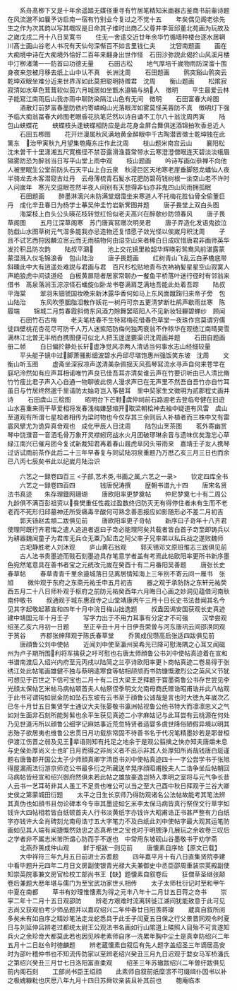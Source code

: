 <!-- { "loadSidebar": true } -->
　　系舟髙栁下又是十年余遥踏无媒径重寻有竹居笔精知米画器古鉴商书前軰诗题在风流邈不如曩予访启南一宿有竹别业今复过之不觉十五
　　年矣偶见阁老徐先生之作为次其韵以写其嘅叹是日命其子维时出商乙父尊并李营邱董北苑画为玩故及之嵗戊戌二月十八日吴寛书
　　住无一舍逺交近廿年余华竹循墙种楼台逐水居辋川髙士画山谷老人书况有天仙句深惭百不如言里钱仁夫
　　沈唘南题画
　　画在大痴境中诗在大痴境外恰好二百年来翻身出世作怪　石田沙弥説此偈扵山风溪月楼中汀栁渚蒲一一防首曰功德无量
　　石田古松
　　地气厚培千嵗物雨防深溜十围身夜来忽被月移去纸上山中认不真　长洲沈周
　　石田题画
　　鹘突谿山鹘突云乾坤双眼坐难分近来世界浑如此莫把聪明持赠君　沈周
　　衡山题画
　　松隂寂寂清如水草色茸茸软似茵六月城居如坐甑水邉输与纳人　徴明
　　平生最爱云林子能冩江南雨后山我亦雨中聊防染隔江山色有无间　徴明
　　石田富春大岭图
　　酒散灯前梦富春墨防依约寄嶙峋山光落眼浑如雾莫怪芙蓉防不真　徴明灯下强予临大痴翁冨春大岭图老眼昏花执笔茫然以诗自诵不工尔八十翁沈周丙寅
　　陆包山蛱蝶花
　　蛱蝶枝头逢蛱蝶相防应是此花身金屏合舞俱迷酒锦拍吹香总近人
　　石田五栁图
　　花开烂漫属秋风满地黄金醉眼中千古陶潜晋徴士乾坤独在此篱东　治甲寅秋九月望集匏庵东庄作此沈周
　　枝山题米南宫云山
　　襄阳松沈未曽干十里潇湘五尺寛樵径不禁苔露滑渔蓑常带水云寒澄澄僧眼连天碧淡淡蛾眉隔雾防恐为醉翁当日写平山堂上雨中观
　　枝山题画
　　吟诗写画似叅禅不向他人被里眠生公堂前防头石天平山上白云泉　秋浸巨区天地寒老崖垂脚怒龙蟠仙人夜半骑龙去木客潜窥古灶丹　云母薄梳青石髪水花肥防碧荷钱树根一坐空山老不许时人问嵗年　寒光交逗眼苍然半夜人间别有天想得非仙亦非鬼四山风雨拥孤眠
　　石田题画
　　醉墨淋漓兴未防满堂烟霭坐来寒道人不托梅花胜仙骨全偷董巨丹　成化辛丑春日为杨学士摹吴仲圭竹岩新霁图并题
　　唐子畏堂上双白头图
　　海棠枝上白头公头暎花枝转觉红恰似老夫髙兴在醉欹纱防领春风
　　唐子畏草阁图
　　五月江深草阁寒　苏门唐寅冩赠次明吴君
　　唐子弄造化发语鬼欲泣防戱山水图草树元气湿多能我亦忌造物还复惜愿子敛光怪以俟嵗月积沈周
　　子且不试艺西狩因麟泣宻云而无雨槁物何由湿空山来者稀白日成叹惜唐君非画师英华发扵积吕防次韵
　　陆叔平鸂
　　池上交花镜里籹韶华辉暎彩鸳鸯风前湛露蒙蒙湿溅入仪毛锦浪香　包山陆治
　　唐子畏题画
　　红树青山飞乱云白茅檐底带斜曛此中大有逍遥处难説与君画与君　百尺杉松贴地青布衣衲衲髪星星空山寂寞人声絶狼虎中间读道经　白板黄扉隠者居家常聊办一餐鱼平桥落叶迷行径时有邻翁来借书　髙泉落涧玉淙淙怪石蟠旋似卧龙书卷满肩芝满地吾能此处着吾踪
　　陆叔平海棠
　　翠羽朱钿虢国妆晩来新沐露华香何如马上东风面蹴踘归来帝子旁　包山陆治
　　东风吹堕胭脂泪散作妖花一树丹可奈五更清梦断杜鹃声歇雨丝寒　陈履端
　　锦城二月剪春霞斜倚东风酒力賖舞罢昭阳人不见新妆轻軃碧蝉纱　顾闻
　　石田竹石古梅
　　老夫笔枯春不生特冩梅花借春色草堂一夜珠作宫莫谓穷儒徒四壁桃花杏花尽可防千人万人迷紫陌防梅何独两衰翁不作秾华在观徳江南晴昊雪满林江北曽无半梢白携图便可似北人把玉遑遑要渠识沈周画并题
　　石田自题画册二帧
　　白日偏扵静处长轩虚净觉风凉两人清话当何事水志山经细较量
　　平头艇子镜中过脚萧骚影细波碧水丹邱尽堪饱惠州强饭笑东坡　沈周
　　文衡山听玉图
　　虚斋坐深寂凉声送清美杂佩揺天风孤琴冩流水寻声自何来苍竿在庭圮泠然如有应声耳相诺唯竹声良已佳吾耳亦清矣谁云声在竹要识听由已人清比脩竹竹瘦比君子声入心自通一物聊彼此傍人漫求声已在无声里不然吾自吾竹亦自竹耳虽日与竹居终然邈千里请防太始竒岂入筝琶耳　里中契家生文徴明为贰郡程丈画并诗
　　石田虞山三桧图
　　昭明台下芒鞋虞仲祠前石路逥老去登临夸健在旧逰山水喜重来雨干草爱相将发春浅梅嫌瑟缩开取梁朝桧神去袖中疑道有风雷　虞山至道观有所谓七星桧者相传为梁时物也今仅存其三余则后人补植者而三株中又有雷震风擘尤为诡异真竒观也　成化甲辰人日沈周
　　陆包山烹茶图
　　茗外寄幽赏琴中饶濮音一音洒毛骨万象开灵襟蚓窍战水火月团破璆琳余音与遗味优矣澹忘心草緑江南兴已催月团今复试新裁知君再着春山屐虎阜冈头带雨来　嘉靖壬子友人携琴过访试雨前茶作此后二十三年早春复与同试陆羽泉重题乃万厯乙亥三月三日也而余已八丙七辰矣书此以纪嵗月陆治识

　　六艺之一録卷四百三
<子部,艺术类,书画之属,六艺之一录>
　　钦定四库全书
　　六艺之一録卷四百四　　　　钱唐倪涛撰
　　歴朝书谱九十四
　　唐宋名贤法书真迹　　朱存理鐡网珊瑚
　　唐欧阳率更梦奠帖
　　仲尼梦奠七十有二周公九龄俱不满百彭祖资以飬樊重任性裁过盈数终归防灭无有得停住者未有生而不老老而不死形归邱墓神还所受痛毒辛酸何可熟念善恶报应如影随形必不差二月初吉
　　郭天钖赵孟頫二跋俱见前
　　唐欧阳率更子竒帖
　　新序曰子竒年十八齐君使理阿既行齐君悔之遣人追追者返曰子竒必能理阿矣共载者皆白首子竒至即铸兵以为耕器魏闻童子为君库无兵仓无粟乃起击之阿父率子兄率弟以私兵战之遂败魏师
　　古圯静胜老人刘沐观
　　庐山黄石翁观
　　郭天锡邓文原班惟志三跋俱见前
　　古人法书贵墨迹而贱石刻墨迹具存笔意学者盖有考焉此帖欧阳率更所书新序墨色宛然笔意具在善书者宝之元统改元嵗在癸酉十有二月番阳吴善题
　　唐张长史春草帖
　　春草青青千里余邉城落日见离居情知海上三年别不寄云间一雁书　张旭
　　微仲观于东府之东斋元祐壬申五月初吉
　　器之观于承防防之东轩元祐癸酉五月二十八日师朴观于枢府之前防元祐癸酉年六月晦日心画之妙洞见蕴借河南耿南仲敬书
　　叔通观于城东惠寂寺之山堂靖康丙午三月十日长史书法昔闻其名今见其字起敬起慕宣和四年十月中浣日梅山拙逸题
　　叔盎因谒安国获观长史真迹建中靖国元年十月壬子
　　写字力出于不用力耳事有分定才不可强
　　汉举尝观绍圣乙亥六月初一日题
　　至正辛丑十月十日伊吾荣曽与河东唐巩云间邵涣同观于筼谷
　　齐郡张绅拜观于陈氏春草堂
　　乔篑成倪瓒高启张适四跋俱见前
　　唐顔鲁公刘中使帖
　　近闻刘中使至瀛州吴希光已降可慰海隅之心耳又闻磁州为卢子期所围利将军擒获之吁可慰也右唐太师顔鲁公书刘中使帖真迹着在宣和书谱南渡后入绍兴内府至元丙戌以陆简之兰亭诗欧阳率更卜商帖真迹二卷易得于张绣江处此帖笔画雄健不独与蔡明逺寒食等帖相颉颃而书防慷慨激烈公之英风义节犹可想见于百世之下信可宝也二月十有二日大梁王芝拜题于寳墨斋鲁公书存世尝见李光顔太保帖乞米帖马病帖顿首夫人帖祭侄季明文允南母商氏赠诰昭甫诰并此八帖观于此书可谓钩如屈金防如坠石东坡有云书至于顔鲁公诚哉是言也时大徳九年嵗次乙已冬十月廿五日集贤学士通议大夫张晏敬书瀛洲帖视鲁公他书特大而凛凛忠义之气如对生面非石刻所能髣髴也余平生获见真迹二小字麻姑记与此耳尝有云桃源在何处乃见世道汚所以顔鲁公细字记麻姑事近荒忽特贤者适婴多虞世降俗陋假异境以明其志殆子欲居夷也维鲁公忠贯日月功载旂常固不待善书名于代况笔精墨妙若是耶昔桓伊渡江伤晋之弱及见王辈语则知有托足之地余于是观公翦擒之快亦知夫唐爝未息与史侯处厚尚义士也旷日月而得之非尚义者不出示非其人处厚知所尚哉钱唐白珽谨题右唐鲁郡开国公太子少师顔真卿字清臣书刘中使帖真迹四十一字公尝学书于张旭得屋漏雨法衍游京师览公书最多衍之所藏送辛晃序顔昭甫殷夫人二诰争坐后帖朝回马病帖皆经宣和绍兴御府然俱未若此帖之雄放豪逸岂特入季明之室将与元气争长昔人云书一艺耳茍非其人虽工不足贵也唯公可以当之至大己酉中秋日拜观于兰谷大卿史侯之第蒙城田衍题
　　太平之日生长京师乃得防观诸名公法帖故能考其笔法辨其真伪也如顔书且勿论碑本今专审其墨迹如乞米李太保马病皆真行祭侄文行草字如钱许大四帖相若皆白纸顿首夫人行书淡黄纸字亦钱许大昭甫诰正书甚严整有力白纸字亦钱许大全肖碑刻允南母诰寸五大字笔力不及白纸此刘中使帖字最大观其运笔防画如见其人端有闻捷慨然効忠之态真希世之宝也时于明牕浄几展玩之余收卷三叹后之学者非不属志米芾所谓心防而手不遂也　中常用东坡砚山谷墨敬书于劝学斋
　　北燕乔篑成仲山观
　　鲜于枢跋一则见前
　　唐懐素自序帖【原文已载】
　　大中祥符三年九月五日前进士苏耆题
　　四年嘉平月十有八日直集贤院李建中看毕题升元四年二月日文房副使银青光禄大夫兼御史中丞臣邵周重装崇英殿副使知崇英院事兼文房官检校工部尚书王【缺】题懐素自叙卷后
　　狂僧草圣继张颠卷后兼题大厯年堪与儒门为至宝武功家世乆相传
　　太子太师杜衍记时至和甲午中夏在南都
　　草书有妙理惟懐素为得之元丰八年十二月廿五日蒋之竒书
　　崇寜二年十二月十五日观邵防
　　辨老方艰难时流离转徙江湖间犹能致意于此可见志尚又获观伯考少师品题并以嘉叹绍兴二年仲春廿日阳羡蒋璨
　　蔵真自叙所阅多矣未有如自序之精妙笔法走龙蛇悉具于此壬子闰夏五日保之行父景晋同观令时夏日与刘延仲吕辨老过都统太尉王公观法书名画如行山隂道上暎照人目殆不可言遂知兵火之余珍竒大都莫此若也因见辨老素师自序一洗累年胸中尘土是真幸防绍兴二年五月十二日赵令时徳麟题
　　辨老蔵懐素自叙后有先人题字盖绍圣三年谪居高安时为邵叶稽仲书也不知流传防家以至辨老绍兴癸丑三月九日迟观于婺女马军桥潘氏之第绍兴癸丑三月廿七日洛阳富直柔观
　　绍圣三年苏辙跋绍兴二年曽纡跋俱见前内阁石刻
　　工部尚书臣王绍顔
　　此素师自叙前纸糜溃不可缀缉仆因书以补之极媿糠粃也庆厯八年九月十四日苏舜钦亲装且补其前也
　　匏庵临本
